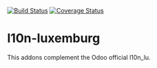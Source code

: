 [![Build Status](https://travis-ci.org/OCA/l10n-luxemburg.svg?branch=7.0)](https://travis-ci.org/OCA/l10n-luxemburg)
[![Coverage Status](https://coveralls.io/repos/OCA/l10n-luxemburg/badge.png?branch=7.0)](https://coveralls.io/r/OCA/l10n-luxemburg?branch=7.0)

l10n-luxemburg
==============

This addons complement the Odoo official l10n_lu.
